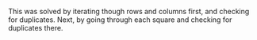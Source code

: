 This was solved by iterating though rows and columns first, and checking for duplicates.
Next, by going through each square and checking for duplicates there.